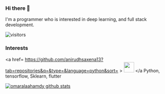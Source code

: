 ### Hi there 👋
I'm a programmer who is interested in deep learning, and full stack development.

![visitors](https://visitor-badge.glitch.me/badge?page_id=omaralaahamdy.omaralaahamdy)

### Interests
<a href= https://github.com/anirudhsaxena13?tab=repositories&q=&type=&language=python&sort= > <img width ='32px' src ='https://raw.githubusercontent.com/rahulbanerjee26/githubAboutMeGenerator/main/icons/python.svg'> </a
Python, tensorflow, Sklearn, flutter

  
[![omaralaahamdy github stats](https://github-readme-stats.vercel.app/api?username=omaralaahamdy)](https://github.com/omaralaahamdy/github-readme-stats)

<!--
**omaralaahamdy/omaralaahamdy** is a ✨ _special_ ✨ repository because its `README.md` (this file) appears on your GitHub profile.

Here are some ideas to get you started:

- 🔭 I’m currently working on ...
- 🌱 I’m currently learning ...
- 👯 I’m looking to collaborate on ...
- 🤔 I’m looking for help with ...
- 💬 Ask me about ...
- 📫 How to reach me: ...
- 😄 Pronouns: ...
- ⚡ Fun fact: ...
-->
